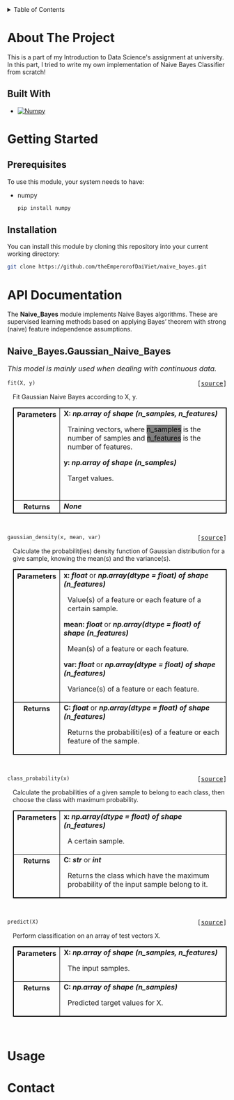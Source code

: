 <!-- TABLE OF CONTENTS -->
<details>
  <summary>Table of Contents</summary>
  <ol>
    <li>
      <a href="#about-the-project">About The Project</a>
      <ul>
        <li><a href="#built-with">Built With</a></li>
      </ul>
    </li>
    <li>
      <a href="#getting-started">Getting Started</a>
      <ul>
        <li><a href="#prerequisites">Prerequisites</a></li>
        <li><a href="#installation">Installation</a></li>
      </ul>
    </li>
    <li><a href="#api-documentation">API Documentation</li>
    <li><a href="#usage">Usage</a></li>
    <li><a href="#contact">Contact</a></li>
  </ol>
</details>


# About The Project

This is a part of my Introduction to Data Science's assignment at university. In this part, I tried to write my own implementation of Naive Bayes Classifier from scratch!



## Built With

* [![Numpy][Numpy-shield]][Numpy-url]



# Getting Started

## Prerequisites
To use this module, your system needs to have:
* numpy
    ```sh
    pip install numpy
    ```

## Installation
You can install this module by cloning this repository into your current working directory:
```sh
git clone https://github.com/theEmperorofDaiViet/naive_bayes.git
```

# API Documentation
The **Naive_Bayes** module implements Naive Bayes algorithms. These are supervised learning methods based on applying Bayes’ theorem with strong (naive) feature independence assumptions.

## Naive_Bayes.Gaussian_Naive_Bayes

<p style="font-size: 1.17em;"><i>This model is mainly used when dealing with continuous data.</i></p>

<p style="text-align:left;">
  <pre><code>fit(X, y)</code><span style="float:right;">[<a href="https://github.com/theEmperorofDaiViet/naive_bayes/blob/master/Naive_Bayes.py#L4">source</a>]</span></pre>
</p>

<p style="margin-left: 2.5%">Fit Gaussian Naive Bayes according to X, y.</p>

<table style="width: 97.5%; margin-left: 2.5%">
  <tr>
    <th>Parameters</th>
    <td>
      <b>X: <i>np.array of shape (n_samples, n_features)</i></b><br/>
      <p style="margin-left: 2.5%">Training vectors, where <mark>n_samples</mark> is the number of samples and <mark>n_features</mark> is the number of features.</p>
      <b>y: <i>np.array of shape (n_samples)</i></b><br/>
      <p style="margin-left: 2.5%">Target values.</p><br/>
    </td>
  </tr>
  <tr>
    <th>Returns</th>
    <td>
      <b><i>None</i></b><br/>
    </td>
  </tr>
</table><br/>

<p style="text-align:left;">
  <pre><code>gaussian_density(x, mean, var)</code><span style="float:right;">[<a href="https://github.com/theEmperorofDaiViet/naive_bayes/blob/master/Naive_Bayes.py#L19">source</a>]</span></pre>
</p>

<p style="margin-left: 2.5%">Calculate the probabilit(ies) density function of Gaussian distribution for a give sample, knowing the mean(s) and the variance(s).</p>

<table style="width: 97.5%; margin-left: 2.5%">
  <tr>
    <th>Parameters</th>
    <td>
      <b>x: <i>float </i></b> or <b><i> np.array(dtype = float) of shape (n_features)</i></b><br/>
      <p style="margin-left: 2.5%">Value(s) of a feature or each feature of a certain sample.</p>
      <b>mean: <i>float </i></b> or <b><i> np.array(dtype = float) of shape (n_features)</i></b><br/>
      <p style="margin-left: 2.5%">Mean(s) of a feature or each feature.</p>
      <b>var: <i>float </i></b> or <b><i> np.array(dtype = float) of shape (n_features)</i></b><br/>
      <p style="margin-left: 2.5%">Variance(s) of a feature or each feature.</p>
    </td>
  </tr>
  <tr>
    <th>Returns</th>
    <td>
      <b>C: <i>float </i></b> or <b><i> np.array(dtype = float) of shape (n_features)</i></b><br/>
      <p style="margin-left: 2.5%">Returns the probabiliti(es) of a feature or each feature of the sample.</p>
    </td>
  </tr>
</table><br/>

<p style="text-align:left;">
  <pre><code>class_probability(x)</code><span style="float:right;">[<a href="https://github.com/theEmperorofDaiViet/naive_bayes/blob/master/Naive_Bayes.py#L24">source</a>]</span></pre>
</p>

<p style="margin-left: 2.5%">Calculate the probabilities of a given sample to belong to each class, then choose the class with maximum probability.</p>

<table style="width: 97.5%; margin-left: 2.5%">
  <tr>
    <th>Parameters</th>
    <td>
      <b>x: <i>np.array(dtype = float) of shape (n_features)</i></b><br/>
      <p style="margin-left: 2.5%">A certain sample.</p>
    </td>
  </tr>
  <tr>
    <th>Returns</th>
    <td>
      <b>C: <i>str </i></b>or <b><i>int </i></b><br/>
      <p style="margin-left: 2.5%">Returns the class which have the maximum probability of the input sample belong to it.</p>
    </td>
  </tr>
</table><br/>

<p style="text-align:left;">
  <pre><code>predict(X)</code><span style="float:right;">[<a href="https://github.com/theEmperorofDaiViet/naive_bayes/blob/master/Naive_Bayes.py#L37">source</a>]</span></pre>
</p>

<p style="margin-left: 2.5%">Perform classification on an array of test vectors X.</p>

<table style="width: 97.5%; margin-left: 2.5%">
  <tr>
    <th>Parameters</th>
    <td>
      <b>X: <i>np.array of shape (n_samples, n_features)</i></b><br/>
      <p style="margin-left: 2.5%">The input samples.</p>
    </td>
  </tr>
  <tr>
    <th>Returns</th>
    <td>
      <b>C: <i>np.array of shape (n_samples)</i></b><br/>
      <p style="margin-left: 2.5%">Predicted target values for X.</p>
    </td>
  </tr>
</table><br/>

# Usage



# Contact



<!-- MARKDOWN LINKS & IMAGES -->
[Numpy-shield]: https://img.shields.io/badge/numpy-%23013243.svg?style=for-the-badge&logo=numpy&logoColor=white
[Numpy-url]: https://numpy.org
<style>
table, th, td {
  border: 1px solid black;
  border-collapse: collapse;
}
th {
  align: left;
  vertical-align: top;
  width: 12%
}
mark {
  background-color: gray;
  color: black;
}
</style>